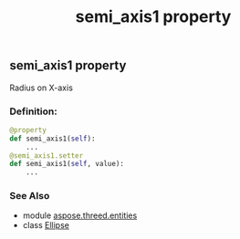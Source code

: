 ﻿---
title: semi_axis1 property
second_title: Aspose.3D for Python via .NET API References
description: 
type: docs
weight: 160
url: /python-net/aspose.threed.entities/ellipse/semi_axis1/
is_root: false
---

## semi_axis1 property


Radius on X-axis
### Definition:
```python
@property
def semi_axis1(self):
    ...
@semi_axis1.setter
def semi_axis1(self, value):
    ...
```

### See Also
* module [aspose.threed.entities](../../)
* class [Ellipse](/3d/python-net/aspose.threed.entities/ellipse)
